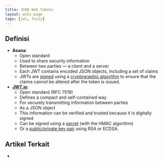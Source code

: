 ```yaml
---
title: JSON Web Tokens
layout: wiki-page
tags: [jwt, fuzzy]
---
```


## Definisi
- **Asana**: 
  - Open standard
  - Used to share security information
  - Between two parties — a client and a server
  - Each JWT contains encoded JSON objects, including a set of claims
  - JWTs are [signed](https://stackoverflow.com/a/454069) using a [cryptographic algorithm](https://www.sciencedirect.com/topics/computer-science/cryptographic-algorithm) to ensure that the claims cannot be altered after the token is issued.
- [**JWT.io**](https://jwt.io/introduction):
  - Open standard (RFC 7519)
  - Defines a compact and self-contained way
  - For securely transmitting information between parties
  - As a JSON object
  - This information can be verified and trusted because it is digitally signed
  - Can be signed using a [secret](https://www.hypr.com/secret-key/) (with the HMAC algorithm)
  - Or a [public/private key pair](https://www.sciencedirect.com/topics/computer-science/private-key-pair) using RSA or ECDSA.

## Artikel Terkait
- 
